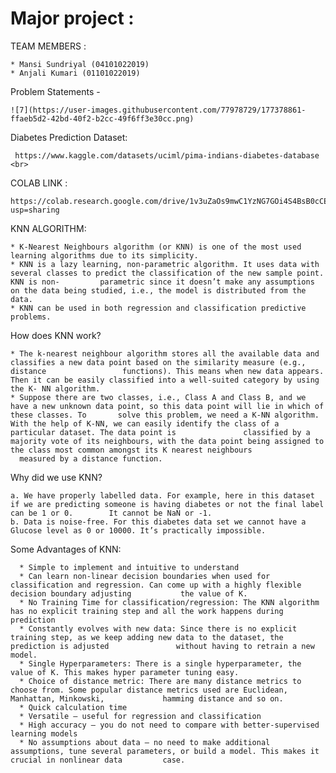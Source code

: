 # Major project : 


TEAM MEMBERS :

    * Mansi Sundriyal (04101022019)
    * Anjali Kumari (01101022019)

Problem Statements -

    ![7](https://user-images.githubusercontent.com/77978729/177378861-ffaeb5d2-42bd-40f2-b2cc-49f6ff3e30cc.png)


Diabetes Prediction Dataset:

     https://www.kaggle.com/datasets/uciml/pima-indians-diabetes-database <br>

COLAB LINK :

    https://colab.research.google.com/drive/1v3uZaOs9mwC1YzNG7GOi4S4BsB0cCE31?usp=sharing

KNN ALGORITHM:

    * K-Nearest Neighbours algorithm (or KNN) is one of the most used learning algorithms due to its simplicity.
    * KNN is a lazy learning, non-parametric algorithm. It uses data with several classes to predict the classification of the new sample point. KNN is non-         parametric since it doesn’t make any assumptions on the data being studied, i.e., the model is distributed from the data. 
    * KNN can be used in both regression and classification predictive problems.

How does KNN work?

    * The k-nearest neighbour algorithm stores all the available data and classifies a new data point based on the similarity measure (e.g., distance                 functions). This means when new data appears. Then it can be easily classified into a well-suited category by using the K- NN algorithm. 
    * Suppose there are two classes, i.e., Class A and Class B, and we have a new unknown data point, so this data point will lie in which of these classes. To       solve this problem, we need a K-NN algorithm. With the help of K-NN, we can easily identify the class of a particular dataset. The data point is               classified by a majority vote of its neighbours, with the data point being assigned to the class most common amongst its K nearest neighbours 
      measured by a distance function.

Why did we use KNN?

    a. We have properly labelled data. For example, here in this dataset if we are predicting someone is having diabetes or not the final label can be 1 or 0.        It cannot be NaN or -1.
    b. Data is noise-free. For this diabetes data set we cannot have a Glucose level as 0 or 10000. It’s practically impossible.
Some Advantages of KNN:

      * Simple to implement and intuitive to understand
      * Can learn non-linear decision boundaries when used for classification and regression. Can come up with a highly flexible decision boundary adjusting           the value of K.
      * No Training Time for classification/regression: The KNN algorithm has no explicit training step and all the work happens during prediction
      * Constantly evolves with new data: Since there is no explicit training step, as we keep adding new data to the dataset, the prediction is adjusted               without having to retrain a new model.
      * Single Hyperparameters: There is a single hyperparameter, the value of K. This makes hyper parameter tuning easy.
      * Choice of distance metric: There are many distance metrics to choose from. Some popular distance metrics used are Euclidean, Manhattan, Minkowski,             hamming distance and so on.
      * Quick calculation time
      * Versatile – useful for regression and classification
      * High accuracy – you do not need to compare with better-supervised learning models
      * No assumptions about data – no need to make additional assumptions, tune several parameters, or build a model. This makes it crucial in nonlinear data         case. 

